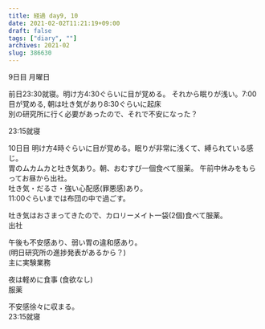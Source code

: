 ```yaml
---
title: 経過 day9, 10
date: 2021-02-02T11:21:19+09:00
draft: false
tags: ["diary", ""]
archives: 2021-02
slug: 386630
---
```

9日目 月曜日

前日23:30就寝。明け方4:30ぐらいに目が覚める。
それから眠りが浅い。7:00目が覚める, 朝は吐き気があり8:30ぐらいに起床  
別の研究所に行く必要があったので、それで不安になった？


23:15就寝

10日目
明け方4時ぐらいに目が覚める。眠りが非常に浅くて、縛られている感じ。  
胃のムカムカと吐き気あり。朝、おむすび一個食べて服薬。
午前中休みをもらってお昼から出社。  
吐き気・だるさ・強い心配感(罪悪感)あり。  
11:00ぐらいまでは布団の中で過ごす。 

吐き気はおさまってきたので、カロリーメイト一袋(2個)食べて服薬。  
出社

午後も不安感あり、弱い胃の違和感あり。  
(明日研究所の進捗発表があるから？)  
主に実験業務  

夜は軽めに食事 (食欲なし)  
服薬

不安感徐々に収まる。  
23:15就寝